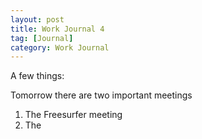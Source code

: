 ```yaml
---
layout: post
title: Work Journal 4
tag: [Journal]
category: Work Journal
---
```


A few things:

Tomorrow there are two important meetings
1. The Freesurfer meeting
2. The

<!--stackedit_data:
eyJoaXN0b3J5IjpbMTg3MzQxOTI5N119
-->